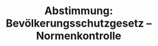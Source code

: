 ---
abstimmung:
  abstimmung: 1
  bundestagssitzung: 227
  datum: 6. Mai 2021
  legislaturperiode: 19
categories:
- Todo
data:
- title: Abstimmungsergebnis 20210506_1-data.pdf
  url: /res/2021-btw/abstimmungsergebnisse/20210506_1-data.pdf
- title: Abstimmungsergebnis 20210506_1_xls-data.xlsx
  url: /res/2021-btw/abstimmungsergebnisse/20210506_1_xls-data.xlsx
- title: Abstimmungsergebnis 20210506_1_xls-data.csv
  url: /res/2021-btw/abstimmungsergebnisse/csv/20210506_1_xls-data.csv
documents:
- local: /res/2021-btw/drucksachen/29309.pdf
  title: Drucksache 19/29309
  url: https://dip21.bundestag.de/dip21/btd/19/293/1929309.pdf
ergebnis:
  AfD:
    enthaltung: 0
    gesamt: 88
    ja: 82
    nein: 0
    nichtabgegeben: 6
    ungueltig: 0
  Bündnis 90/Die Grünen:
    enthaltung: 0
    gesamt: 67
    ja: 0
    nein: 63
    nichtabgegeben: 4
    ungueltig: 0
  Die Linke:
    enthaltung: 0
    gesamt: 69
    ja: 0
    nein: 58
    nichtabgegeben: 11
    ungueltig: 0
  FDP:
    enthaltung: 0
    gesamt: 80
    ja: 0
    nein: 72
    nichtabgegeben: 8
    ungueltig: 0
  cdu/csu:
    enthaltung: 0
    gesamt: 245
    ja: 0
    nein: 227
    nichtabgegeben: 18
    ungueltig: 0
  file: 20210506_1_xls-data.xlsx
  fraktionslos:
    enthaltung: 1
    gesamt: 8
    ja: 2
    nein: 2
    nichtabgegeben: 3
    ungueltig: 0
  spd:
    enthaltung: 0
    gesamt: 152
    ja: 0
    nein: 141
    nichtabgegeben: 11
    ungueltig: 0
layout: abstimmung
links:
- title: Link zu bundestag.de
  url: https://www.bundestag.de/parlament/plenum/abstimmung/abstimmung?id=731
preview: 'Deutscher Bundestag


  227. Sitzung des Deutschen Bundestages

  am Donnerstag, 6. Mai 2021


  Endgültiges Ergebnis der Namentlichen Abstimmung Nr. 1


  Antrag der Abgeordneten Stephan Brandner, Fabian Jacobi, Jens Maier, weiterer

  Abgeordneter und der Fraktion der AfD

  Antrag auf abstrakte Normenkontrolle beim Bundesverfassungsgericht gemäß Artikel
  93

  Absatz 1 Nummer 2 des Grundgesetzes wegen des Vierten Gesetzes zum Schutz der

  Bevölkerung bei einer epidemischen Lage von nationaler Tragweite

  Drs 19/29309'
tags:
- Todo
title: 'Abstimmung: Bevölkerungsschutzgesetz – Normenkontrolle'
---